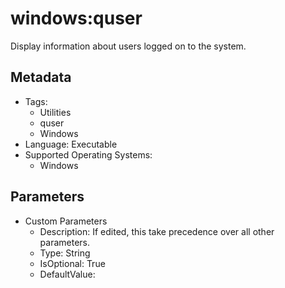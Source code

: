 <!-- region Generated -->
# windows:quser

Display information about users logged on to the system.

## Metadata

- Tags:
  - Utilities
  - quser
  - Windows
- Language: Executable
- Supported Operating Systems:
  - Windows

## Parameters

- Custom Parameters
  - Description: If edited, this take precedence over all other parameters.
  - Type: String
  - IsOptional: True
  - DefaultValue: 
<!-- endregion -->
